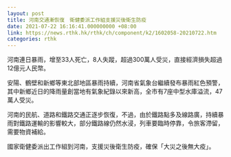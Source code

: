 ```yaml
---
layout: post
title: 河南交通漸恢復　衛健委派工作組支援災後衛生防疫
date: 2021-07-22 16:16:41.000000000 +08:00
link: https://news.rthk.hk/rthk/ch/component/k2/1602058-20210722.htm
categories: rthk
---
```


河南連日暴雨，增至33人死亡，8人失蹤，超過300萬人受災，直接經濟損失超過12億元人民幣。

安陽、鶴壁和新鄉等東北部地區暴雨持續，河南省氣象台繼續發布暴雨紅色預警，其中新鄉近日的降雨量創當地有氣象紀錄以來新高，全市有7座中型水庫溢流，47萬人受災。

河南的民航、道路和鐵路交通正逐步恢復，不過，由於鐵路點多及線路廣，持續暴雨對鐵路運輸的影響較大，部分鐵路線仍然水浸，列車要臨時停靠，令旅客滯留，需要物資補給。

國家衛健委派出工作組到河南，支援災後衛生防疫，確保「大災之後無大疫」。
